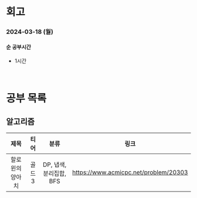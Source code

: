 # 회고

### 2024-03-18 (월)

#### 순 공부시간

- 1시간

<br>

# 공부 목록

## 알고리즘

|      제목       |  티어  |          분류           |                 링크                  |
| :-------------: | :----: | :---------------------: | :-----------------------------------: |
| 할로윈의 양아치 | 골드 3 | DP, 냅색, 분리집합, BFS | https://www.acmicpc.net/problem/20303 |
